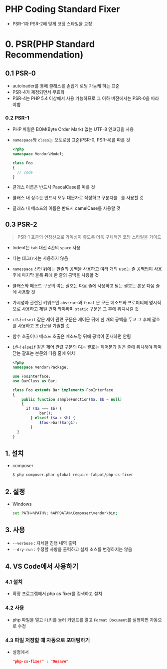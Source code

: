 # PHP Coding Standard Fixer

- PSR-1과 PSR-2에 맞게 코딩 스타일을 교정

# 0. PSR(PHP Standard Recommendation)

## 0.1 PSR-0

- autoloader를 통해 클래스를 손쉽게 로딩 가능케 하는 표준
- PSR-4가 제정되면서 무효화
- PSR-4는 PHP 5.4 이상에서 사용 가능하므로 그 이하 버전에서는 PSR-0을 따라야함

### 0.2 PSR-1

- PHP 파일은 BOM(Byte Order Mark) 없는 UTF-8 인코딩을 사용

- `namespace`와 `class`는 오토로딩 표준(PSR-0, PSR-4)를 따를 것

  ```php
  <?php
  namespace Vendor\Model;
  
  class Foo
  {
  	// code
  }
  ```

- 클래스 이름은 반드시 PascalCase를 따를 것

- 클래스 내 상수는 반드시 모두 대문자로 작성하고 구분자를 `_`를 사용할 것

- 클래스 내 메소드의 이름은 반드시 camelCase를 사용할 것

## 0.3 PSR-2

> PSR-1 표준의 연장선으로 가독성이 좋도록 더욱 구체적인 코딩 스타일을 가이드

- Indent는 `tab` 대신 4칸의 `space` 사용

- 다는 태그(`?>`)는 사용하지 않음

- `namespace` 선언 뒤에는 한줄의 공백을 사용하고 여러 개의 use는 줄 공백업이 사용 후에 마지막 블록 뒤에 한 줄의 공백을 사용할 것

- 클래스와 메소드 구문의 여는 괄호는 다음 줄에 사용하고 닫는 괄호는 본문 다음 줄에 사용할 것

- 가시성과 관련된 키워드인 `abstract`와 `final` 은 모든 메소드와 프로퍼티에 명시적으로 사용하고 제일 먼저 와야하며 `static` 구문은 그 후에 위치시킬 것

- `if`나 `elseif` 같은 제어 관련 구문은 제어문 뒤에 한 개의 공백을 두고 그 후에 괄호를 사용하고 조건문을 기술할 것

- 함수 호출이나 메소드 호출은 메소드명 뒤에 공백이 존재하면 안됨

- `if`나 `elseif` 같은 제어 관련 구문의 여는 괄호는 제어문과 같은 줄에 위치해야 하며 닫는 괄호는 본문의 다음 줄에 위치

  ```php
  <?php
  namespace Vendor\Package;
  
  use FooInterface;
  use BarClass as Bar;
  
  class Foo extends Bar implements FooInterface
  {
      public function sampleFunction($a, $b = null)
      {
  		if ($a === $b) {
              bar();
          } elseif ($a > $b) {
              $foo->bar($arg1);
          }
  	}
  }
  ```

## 1. 설치

- composer

  ```bash
  $ php composer.phar global require fabpot/php-cs-fixer
  ```

##  2. 설정

- Windows

  ```bash
  set PATH=%PATH%; %APPDATA%\Composer\vendor\bin;
  ```

## 3. 사용

- `--verbose` : 자세한 진행 내역 출력
- `--dry-run` : 수정할 사항을 출력하고 실제 소스를 변경하지는 않음

## 4. VS Code에서 사용하기

### 4.1 설치

- 확장 프로그램에서 php cs fixer를 검색하고 설치

### 4.2 사용

- php 파일을 열고 `F1`키를 눌러 커멘드를 열고 `Format Document`를 실행하면 자동으로 수정

### 4.3 파일 저장할 때 자동으로 포매팅하기

- 설정에서

  ```json
  "php-cs-fixer" : "Onsave"
  ```

  